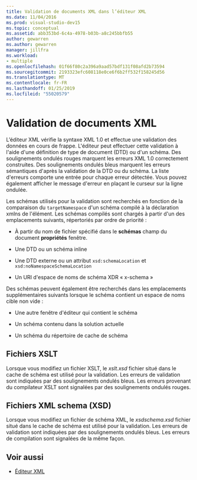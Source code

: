 ```yaml
---
title: Validation de documents XML dans l’éditeur XML
ms.date: 11/04/2016
ms.prod: visual-studio-dev15
ms.topic: conceptual
ms.assetid: abb353bd-6c4a-4978-b03b-a8c245bbfb55
author: gewarren
ms.author: gewarren
manager: jillfra
ms.workload:
- multiple
ms.openlocfilehash: 01f66f80c2a396a9aad57bdf131f08afd2b73594
ms.sourcegitcommit: 2193323efc608118e0ce6f6b2ff532f158245d56
ms.translationtype: MT
ms.contentlocale: fr-FR
ms.lasthandoff: 01/25/2019
ms.locfileid: "55020579"
---
```

# <a name="xml-document-validation"></a>Validation de documents XML

L’éditeur XML vérifie la syntaxe XML 1.0 et effectue une validation des données en cours de frappe. L'éditeur peut effectuer cette validation à l'aide d'une définition de type de document (DTD) ou d'un schéma. Des soulignements ondulés rouges marquent les erreurs XML 1.0 correctement construites. Des soulignements ondulés bleus marquent les erreurs sémantiques d'après la validation de la DTD ou du schéma. La liste d'erreurs comporte une entrée pour chaque erreur détectée. Vous pouvez également afficher le message d'erreur en plaçant le curseur sur la ligne ondulée.

 Les schémas utilisés pour la validation sont recherchés en fonction de la comparaison du `targetNamespace` d'un schéma compilé à la déclaration xmlns de l'élément. Les schémas compilés sont chargés à partir d'un des emplacements suivants, répertoriés par ordre de priorité :

-   À partir du nom de fichier spécifié dans le **schémas** champ du document **propriétés** fenêtre.

-   Une DTD ou un schéma inline

-   Une DTD externe ou un attribut `xsd:schemaLocation` et `xsd:noNamespaceSchemaLocation`

-   Un URI d'espace de noms de schéma XDR « x-schema »

Des schémas peuvent également être recherchés dans les emplacements supplémentaires suivants lorsque le schéma contient un espace de noms cible non vide :

-   Une autre fenêtre d'éditeur qui contient le schéma

-   Un schéma contenu dans la solution actuelle

-   Un schéma du répertoire de cache de schéma

## <a name="xslt-files"></a>Fichiers XSLT
 Lorsque vous modifiez un fichier XSLT, le *xslt.xsd* fichier situé dans le cache de schéma est utilisé pour la validation. Les erreurs de validation sont indiquées par des soulignements ondulés bleus. Les erreurs provenant du compilateur XSLT sont signalées par des soulignements ondulés rouges.

## <a name="xml-schema-xsd-files"></a>Fichiers XML schema (XSD)
 Lorsque vous modifiez un fichier de schéma XML, le *xsdschema.xsd* fichier situé dans le cache de schéma est utilisé pour la validation. Les erreurs de validation sont indiquées par des soulignements ondulés bleus. Les erreurs de compilation sont signalées de la même façon.

## <a name="see-also"></a>Voir aussi

- [Éditeur XML](../xml-tools/xml-editor.md)